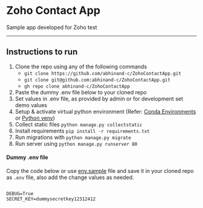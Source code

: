 # Zoho Contact App
Sample app developed for Zoho test

----

## Instructions to run
1. Clone the repo using any of the following commands
   - `git clone https://github.com/abhinand-c/ZohoContactApp.git`
   - `git clone git@github.com:abhinand-c/ZohoContactApp.git`
   - `gh repo clone abhinand-c/ZohoContactApp`
2. Paste the dummy .env file below to your cloned repo
3. Set values in .env file, as provided by admin or for development set demo values
3. Setup & activate virtual python environment  (Refer: [Conda Environments](https://docs.conda.io/projects/conda/en/latest/user-guide/tasks/manage-environments.html) or [Python venv](https://docs.python.org/3/tutorial/venv.html))
4. Collect static files `python manage.py collectstatic`
5. Install requirements `pip install -r requirements.txt`
6. Run migrations with `python manage.py migrate`
7. Run server using `python manage.py runserver 80`



#### Dummy .env file

Copy the code below or use [env.sample](env.sample) file and save it in your cloned repo as `.env` file, also add the change values as needed.

```

DEBUG=True
SECRET_KEY=dummysecretkey12312412

```